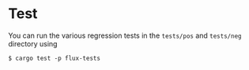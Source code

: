 # Test

You can run the various regression tests in the `tests/pos` and `tests/neg` directory using

```
$ cargo test -p flux-tests
```
